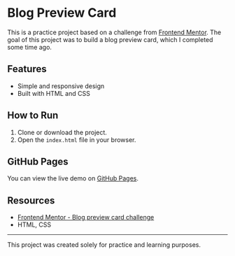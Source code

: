 # Blog Preview Card

This is a practice project based on a challenge from [Frontend Mentor](https://www.frontendmentor.io/). The goal of this project was to build a blog preview card, which I completed some time ago.

## Features

- Simple and responsive design
- Built with HTML and CSS

## How to Run

1. Clone or download the project.
2. Open the `index.html` file in your browser.

## GitHub Pages

You can view the live demo on [GitHub Pages](https://your-username.github.io/blog-preview-card-main/).

## Resources

- [Frontend Mentor - Blog preview card challenge](https://www.frontendmentor.io/challenges/blog-preview-card-ckPaj01IcS)
- HTML, CSS

---
This project was created solely for practice and learning purposes.
